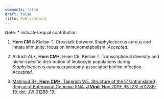 ```yaml
---
comments: false
draft: false
title: Publications
---
```

Note: * indicates equal contribution.

1.	**Horn CM** & Kielian T. Crosstalk between Staphylococcus aureus and innate immunity: focus on immunometabolism. *Accepted*.

2.	Aldrich AL\*, **Horn CM\***, Heim CE, Kielian T. Transcriptional diversity and niche-specific distribution of leukocyte populations during *Staphylococcus aureus* craniotomy-associated biofilm infection. *Accepted*.

3.	[Mahmud B\*, **Horn CM\***, Tapprich WE. Structure of the 5’ Untranslated Region of Enteroviral Genomic RNA. **J Virol**. Nov 2019; 93 (23) e01288-19. doi: JVI.01288-19.](https://jvi.asm.org/content/93/23/e01288-19)
